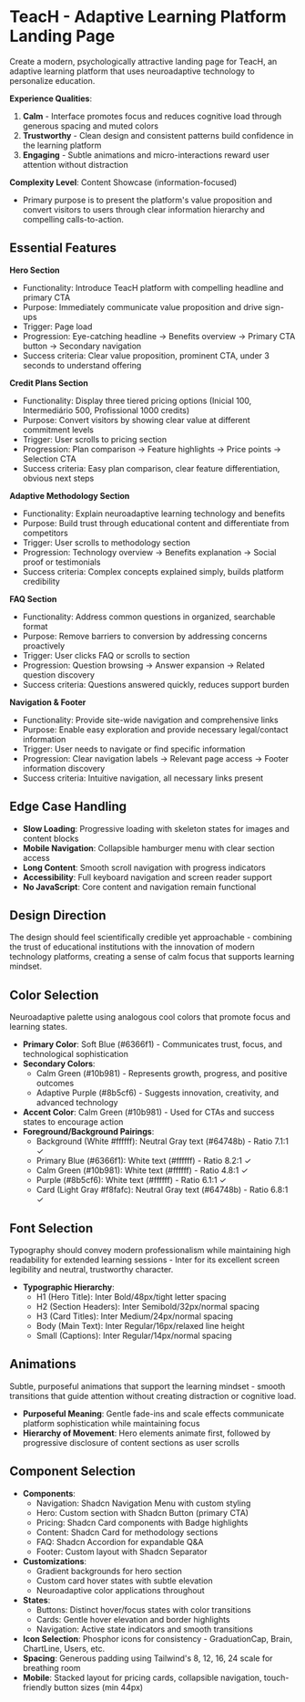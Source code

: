 # TeacH - Adaptive Learning Platform Landing Page

Create a modern, psychologically attractive landing page for TeacH, an adaptive learning platform that uses neuroadaptive technology to personalize education.

**Experience Qualities**: 
1. **Calm** - Interface promotes focus and reduces cognitive load through generous spacing and muted colors
2. **Trustworthy** - Clean design and consistent patterns build confidence in the learning platform
3. **Engaging** - Subtle animations and micro-interactions reward user attention without distraction

**Complexity Level**: Content Showcase (information-focused)
- Primary purpose is to present the platform's value proposition and convert visitors to users through clear information hierarchy and compelling calls-to-action.

## Essential Features

**Hero Section**
- Functionality: Introduce TeacH platform with compelling headline and primary CTA
- Purpose: Immediately communicate value proposition and drive sign-ups
- Trigger: Page load
- Progression: Eye-catching headline → Benefits overview → Primary CTA button → Secondary navigation
- Success criteria: Clear value proposition, prominent CTA, under 3 seconds to understand offering

**Credit Plans Section**
- Functionality: Display three tiered pricing options (Inicial 100, Intermediário 500, Profissional 1000 credits)
- Purpose: Convert visitors by showing clear value at different commitment levels
- Trigger: User scrolls to pricing section
- Progression: Plan comparison → Feature highlights → Price points → Selection CTA
- Success criteria: Easy plan comparison, clear feature differentiation, obvious next steps

**Adaptive Methodology Section**
- Functionality: Explain neuroadaptive learning technology and benefits
- Purpose: Build trust through educational content and differentiate from competitors
- Trigger: User scrolls to methodology section
- Progression: Technology overview → Benefits explanation → Social proof or testimonials
- Success criteria: Complex concepts explained simply, builds platform credibility

**FAQ Section**
- Functionality: Address common questions in organized, searchable format
- Purpose: Remove barriers to conversion by addressing concerns proactively
- Trigger: User clicks FAQ or scrolls to section
- Progression: Question browsing → Answer expansion → Related question discovery
- Success criteria: Questions answered quickly, reduces support burden

**Navigation & Footer**
- Functionality: Provide site-wide navigation and comprehensive links
- Purpose: Enable easy exploration and provide necessary legal/contact information
- Trigger: User needs to navigate or find specific information
- Progression: Clear navigation labels → Relevant page access → Footer information discovery
- Success criteria: Intuitive navigation, all necessary links present

## Edge Case Handling

- **Slow Loading**: Progressive loading with skeleton states for images and content blocks
- **Mobile Navigation**: Collapsible hamburger menu with clear section access
- **Long Content**: Smooth scroll navigation with progress indicators
- **Accessibility**: Full keyboard navigation and screen reader support
- **No JavaScript**: Core content and navigation remain functional

## Design Direction

The design should feel scientifically credible yet approachable - combining the trust of educational institutions with the innovation of modern technology platforms, creating a sense of calm focus that supports learning mindset.

## Color Selection

Neuroadaptive palette using analogous cool colors that promote focus and learning states.

- **Primary Color**: Soft Blue (#6366f1) - Communicates trust, focus, and technological sophistication
- **Secondary Colors**: 
  - Calm Green (#10b981) - Represents growth, progress, and positive outcomes
  - Adaptive Purple (#8b5cf6) - Suggests innovation, creativity, and advanced technology
- **Accent Color**: Calm Green (#10b981) - Used for CTAs and success states to encourage action
- **Foreground/Background Pairings**: 
  - Background (White #ffffff): Neutral Gray text (#64748b) - Ratio 7.1:1 ✓
  - Primary Blue (#6366f1): White text (#ffffff) - Ratio 8.2:1 ✓
  - Calm Green (#10b981): White text (#ffffff) - Ratio 4.8:1 ✓
  - Purple (#8b5cf6): White text (#ffffff) - Ratio 6.1:1 ✓
  - Card (Light Gray #f8fafc): Neutral Gray text (#64748b) - Ratio 6.8:1 ✓

## Font Selection

Typography should convey modern professionalism while maintaining high readability for extended learning sessions - Inter for its excellent screen legibility and neutral, trustworthy character.

- **Typographic Hierarchy**: 
  - H1 (Hero Title): Inter Bold/48px/tight letter spacing
  - H2 (Section Headers): Inter Semibold/32px/normal spacing  
  - H3 (Card Titles): Inter Medium/24px/normal spacing
  - Body (Main Text): Inter Regular/16px/relaxed line height
  - Small (Captions): Inter Regular/14px/normal spacing

## Animations

Subtle, purposeful animations that support the learning mindset - smooth transitions that guide attention without creating distraction or cognitive load.

- **Purposeful Meaning**: Gentle fade-ins and scale effects communicate platform sophistication while maintaining focus
- **Hierarchy of Movement**: Hero elements animate first, followed by progressive disclosure of content sections as user scrolls

## Component Selection

- **Components**: 
  - Navigation: Shadcn Navigation Menu with custom styling
  - Hero: Custom section with Shadcn Button (primary CTA)
  - Pricing: Shadcn Card components with Badge highlights
  - Content: Shadcn Card for methodology sections
  - FAQ: Shadcn Accordion for expandable Q&A
  - Footer: Custom layout with Shadcn Separator
- **Customizations**: 
  - Gradient backgrounds for hero section
  - Custom card hover states with subtle elevation
  - Neuroadaptive color applications throughout
- **States**: 
  - Buttons: Distinct hover/focus states with color transitions
  - Cards: Gentle hover elevation and border highlights
  - Navigation: Active state indicators and smooth transitions
- **Icon Selection**: Phosphor icons for consistency - GraduationCap, Brain, ChartLine, Users, etc.
- **Spacing**: Generous padding using Tailwind's 8, 12, 16, 24 scale for breathing room
- **Mobile**: Stacked layout for pricing cards, collapsible navigation, touch-friendly button sizes (min 44px)